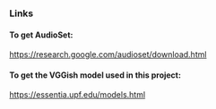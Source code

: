 ### Links

#### To get AudioSet: 
https://research.google.com/audioset/download.html

#### To get the VGGish model used in this project:
https://essentia.upf.edu/models.html